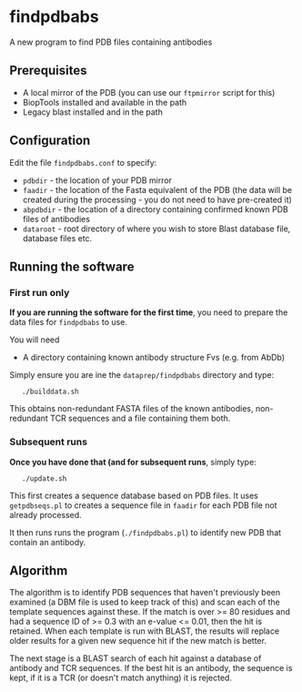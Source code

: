 findpdbabs
==========

A new program to find PDB files containing antibodies

Prerequisites
-------------

- A local mirror of the PDB (you can use our `ftpmirror` script for this)
- BiopTools installed and available in the path
- Legacy blast installed and in the path

Configuration
-------------

Edit the file `findpdbabs.conf` to specify:

- `pdbdir` - the location of your PDB mirror
- `faadir` - the location of the Fasta equivalent of the PDB (the data
  will be created during the processing - you do not need to have
  pre-created it)
- `abpdbdir` - the location of a directory containing confirmed known
  PDB files of antibodies
- `dataroot` - root directory of where you wish to store Blast database
  file, database files etc.

Running the software
--------------------

### First run only

**If you are running the software for the first time**, you need to
prepare the data files for `findpdbabs` to use.

You will need

- A directory containing known antibody structure Fvs (e.g. from AbDb)


Simply ensure you are
ine the `dataprep/findpdbabs` directory and type:

```
   ./builddata.sh
```

This obtains non-redundant FASTA files of the known antibodies,
non-redundant TCR sequences and a file containing them both.

### Subsequent runs

**Once you have done that (and for subsequent runs**, simply type:

```
   ./update.sh
```

This first creates a sequence database based on PDB files. It uses
`getpdbseqs.pl` to creates a sequence file in `faadir` for each PDB
file not already processed.

It then runs runs the program (`./findpdbabs.pl`) to identify new PDB
that contain an antibody.

Algorithm
---------

The algorithm is to identify PDB sequences that haven't previously
been examined (a DBM file is used to keep track of this) and scan each
of the template sequences against these. If the match is over >= 80
residues and had a sequence ID of >= 0.3 with an e-value <= 0.01, then
the hit is retained. When each template is run with BLAST, the results
will replace older results for a given new sequence hit if the new
match is better.

The next stage is a BLAST search of each hit against a database of
antibody and TCR sequences. If the best hit is an antibody, the
sequence is kept, if it is a TCR (or doesn't match anything) it is
rejected.

